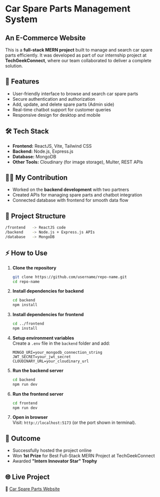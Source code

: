 # Car Spare Parts Management System 
## An E-Commerce Website

This is a **full-stack MERN project** built to manage and search car spare parts efficiently. It was developed as part of our internship project at **TechGeekConnect**, where our team collaborated to deliver a complete solution.  

## 🚀 Features  
- User-friendly interface to browse and search car spare parts  
- Secure authentication and authorization  
- Add, update, and delete spare parts (Admin side)  
- Real-time chatbot support for customer queries  
- Responsive design for desktop and mobile  

## 🛠️ Tech Stack  
- **Frontend:** ReactJS, Vite, Tailwind CSS  
- **Backend:** Node.js, Express.js  
- **Database:** MongoDB  
- **Other Tools:** Cloudinary (for image storage), Multer, REST APIs  

## 👩‍💻 My Contribution  
- Worked on the **backend development** with two partners  
- Created APIs for managing spare parts and chatbot integration  
- Connected database with frontend for smooth data flow  

## 📂 Project Structure  

```bash
/frontend   -> ReactJS code  
/backend    -> Node.js + Express.js APIs  
/database   -> MongoDB  
```

## ⚡ How to Use  

1. **Clone the repository**  
   ```bash
   git clone https://github.com/username/repo-name.git
   cd repo-name
   ```

2. **Install dependencies for backend**  
   ```bash
   cd backend
   npm install
   ```

3. **Install dependencies for frontend**  
   ```bash
   cd ../frontend
   npm install
   ```

4. **Setup environment variables**  
   Create a `.env` file in the `backend` folder and add:  
   ```env
   MONGO_URI=your_mongodb_connection_string
   JWT_SECRET=your_jwt_secret
   CLOUDINARY_URL=your_cloudinary_url
   ```

5. **Run the backend server**  
   ```bash
   cd backend
   npm run dev
   ```

6. **Run the frontend server**  
   ```bash
   cd frontend
   npm run dev
   ```

7. **Open in browser**  
   Visit: `http://localhost:5173` (or the port shown in terminal).  


## 🎯 Outcome  
- Successfully hosted the project online  
- Won **1st Prize** for Best Full-Stack MERN Project at TechGeekConnect  
- Awarded **"Intern Innovator Star" Trophy**  

## 🌐 Live Project  
🔗 [Car Spare Parts Website](https://stellar-sunshine-97446d.netlify.app)  

